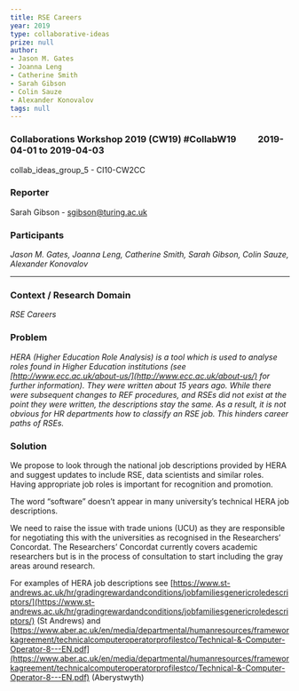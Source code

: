 ```yaml
---
title: RSE Careers
year: 2019
type: collaborative-ideas
prize: null
author:
- Jason M. Gates
- Joanna Leng
- Catherine Smith
- Sarah Gibson
- Colin Sauze
- Alexander Konovalov
tags: null
---
```

### Collaborations Workshop 2019 (CW19) #CollabW19          2019-04-01 to 2019-04-03

collab_ideas_group_5 - CI10-CW2CC


### **Reporter**

Sarah Gibson - sgibson@turing.ac.uk


### **Participants**

_Jason M. Gates, Joanna Leng, Catherine Smith, Sarah Gibson, Colin Sauze, Alexander Konovalov_



---



### **Context / Research Domain**

_RSE Careers_


### **Problem**

_HERA (Higher Education Role Analysis) is a tool which is used to analyse roles found in Higher Education institutions (see [http://www.ecc.ac.uk/about-us/](http://www.ecc.ac.uk/about-us/) for further information). They were written about 15 years ago. While there were subsequent changes to REF procedures, and RSEs did not exist at the point they were written, the descriptions stay the same. As a result, it is not obvious for HR departments how to classify an RSE job. This hinders career paths of RSEs._


### **Solution**

We propose to look through the national job descriptions provided by HERA and suggest updates to include RSE, data scientists and similar roles. Having appropriate job roles is important for recognition and promotion.

The word “software” doesn’t appear in many university’s technical HERA job descriptions. 

We need to raise the issue with trade unions (UCU) as they are responsible for negotiating this with the universities as recognised in the Researchers’ Concordat. The Researchers’ Concordat currently covers academic researchers but is in the process of consultation to start including the gray areas around research. 

For examples of HERA job descriptions see [https://www.st-andrews.ac.uk/hr/gradingrewardandconditions/jobfamiliesgenericroledescriptors/](https://www.st-andrews.ac.uk/hr/gradingrewardandconditions/jobfamiliesgenericroledescriptors/) (St Andrews) and [https://www.aber.ac.uk/en/media/departmental/humanresources/frameworkagreement/technicalcomputeroperatorprofilestco/Technical-&-Computer-Operator-8---EN.pdf](https://www.aber.ac.uk/en/media/departmental/humanresources/frameworkagreement/technicalcomputeroperatorprofilestco/Technical-&-Computer-Operator-8---EN.pdf) (Aberystwyth)

